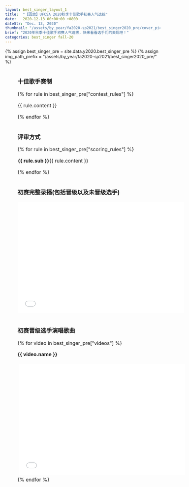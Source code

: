 ```yaml
---
layout: best_singer_layout_1
title:  "【回放】UFCSA 2020秋季十佳歌手初赛人气选拔"
date:   2020-12-13 00:00:00 +0800
dateStr: "Dec. 13, 2020"
thumbnail: "/assets/by_year/fa2020-sp2021/best_singer2020_pre/cover_pic.png"
brief: "2020年秋季十佳歌手初赛人气选拔，快来看看选手们的表现吧！"
categories: best_singer fall-20
---
```

{% assign best_singer_pre = site.data.y2020.best_singer_pre %}
{% assign img_path_prefix = "/assets/by_year/fa2020-sp2021/best_singer2020_pre/" %}

<div style="margin: 40px; font-size: 16px">
  <h3 class="blue-highlight">十佳歌手赛制</h3>
    {% for rule in best_singer_pre["contest_rules"] %}
      <div class="row">
        <div class="col-sm-6 col-sm-offset-3" style="padding: 1px" align="left">
        <p>{{ rule.content }}</p>
        </div>
      </div>
    {% endfor %}
</div>

<div style="margin: 40px; font-size: 16px">
  <h3 class="blue-highlight">评审方式</h3>
    {% for rule in best_singer_pre["scoring_rules"] %}
      <div class="row">
        <div class="col-sm-6 col-sm-offset-3" style="padding: 1px" align="left">
        <p>
            <strong>{{ rule.sub }}</strong>{{ rule.content }}
        </p>
        </div>
      </div>
    {% endfor %}
</div>

<div style="margin: 40px; font-size: 16px">
  <h3 class="blue-highlight">初赛完整录播(包括晋级以及未晋级选手)</h3>
    <div class="row">
        <div class="col-sm-6 col-sm-offset-3" style="padding: 1px">
            <iframe width="540" height="360" src="//player.bilibili.com/player.html?aid=800478694&bvid=BV1zy4y1q75u&cid=261572662&page=1" scrolling="no" border="0" frameborder="no" framespacing="0" allowfullscreen="true"> </iframe>
        </div>
    </div>
</div>

<div style="margin: 40px; font-size: 16px">
  <h3 class="blue-highlight">初赛晋级选手演唱歌曲</h3>
    {% for video in best_singer_pre["videos"] %}
        <p><strong>{{ video.name }}</strong></p>
        <div class="row">
            <div class="col-sm-6 col-sm-offset-3" style="padding: 5px">
                <iframe width="540" height="360" src="{{ video.src }}" scrolling="no" border="0" frameborder="no" framespacing="0" allowfullscreen="true"> </iframe>
            </div>
        </div>
    {% endfor %}
</div>


